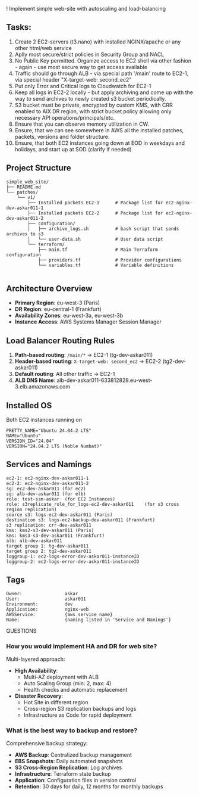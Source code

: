 ! Implement simple web-site with autoscaling and load-balancing

## Tasks:

1. Create 2 EC2-servers (t3.nano) with installed NGINX/apache or any other html/web service
2. Aplly most secure/strict policies in Security Group and NACL
3. No Public Key permitted. Organize access to EC2 shell via other fashion - again - use most secure way to get access available
4. Traffic should go through ALB - via special path '/main' route to EC2-1, via special header "X-target-web: second_ec2"
5. Put only Error and Critical logs to Cloudwatch for EC2-1
6. Keep all logs in EC2-2 locally - but apply archiving and come up with the way to send archives to newly created s3 bucket periodically.
7. S3 bucket must be private, encrypted by custom KMS, with CRR enabled to AIX DR region, with strict bucket policy allowing only necessary API operations/principals/etc.
8. Ensure that you can observe memory utilization in CW.
9. Ensure, that we can see somewhere in AWS all the installed patches, packets, versions and folder structure.
10. Ensure, that both EC2 instances going down at EOD in weekdays and holidays, and start up at SOD (clarify if needed)

## Project Structure
```
simple_web_site/
├── README.md
└── patches/
    └── v1/
        ├── Installed packets EC2-1      # Package list for ec2-nginx-dev-askar011-1
        ├── Installed packets EC2-2      # Package list for ec2-nginx-dev-askar011-2
        ├── configuration/
        │   ├── archive_logs.sh          # bash script that sends archives to s3
        │   └── user-data.sh             # User data script
        └── terraform/
            ├── main.tf                  # Main Terraform configuration
            ├── providers.tf             # Provider configurations
            └── variables.tf             # Variable definitions
            
```

## Architecture Overview
- **Primary Region**: eu-west-3 (Paris)
- **DR Region**: eu-central-1 (Frankfurt)
- **Availability Zones**: eu-west-3a, eu-west-3b
- **Instance Access**: AWS Systems Manager Session Manager


## Load Balancer Routing Rules
1. **Path-based routing**: `/main/*` → EC2-1 (tg-dev-askar011)
2. **Header-based routing**: `X-target-web: second_ec2` → EC2-2 (tg2-dev-askar011)
3. **Default routing**: All other traffic → EC2-1
4. **ALB DNS Name**: alb-dev-askar011-633812828.eu-west-3.elb.amazonaws.com


## Installed OS

Both EC2 instances running on
```
PRETTY_NAME="Ubuntu 24.04.2 LTS"
NAME="Ubuntu"
VERSION_ID="24.04"
VERSION="24.04.2 LTS (Noble Numbat)"
```




## Services and Namings
```
ec2-1: ec2-nginx-dev-askar011-1
ec2-2: ec2-nginx-dev-askar011-2
sg: ec2-dev-askar011 (for ec2) 
sg: alb-dev-askar011 (for elb) 
role: test-ssm-askar  (for EC2 Instances) 
role: s3replicate_role_for_logs-ec2-dev-askar011    (for s3 cross region replication) 
source s3: logs-ec2-dev-askar011 (Paris) 
destination s3: logs-ec2-backup-dev-askar011 (Frankfurt) 
s3 replication: crr-dev-askar011 
kms: kms2-s3-dev-askar011 (Paris) 
kms: kms3-s3-dev-askar011 (Frankfurt) 
alb: alb-dev-askar011 
target group 1: tg-dev-askar011 
target group 2: tg2-dev-askar011 
loggroup-1: ec2-logs-error-dev-askar011-instanceID 
loggroup-2: ec2-logs-error-dev-askar011-instanceID 
```

## Tags
```
Owner:                askar 
User:                 askar011 
Environment:          dev 
Application:          nginx-web 
AWSService:           {aws service name} 
Name:                 {naming listed in 'Service and Namings'} 
```



QUESTIONS
### How you would implement HA and DR for web site?
 Multi-layered approach:
- **High Availability**: 
  - Multi-AZ deployment with ALB
  - Auto Scaling Group (min: 2, max: 4)
  - Health checks and automatic replacement
- **Disaster Recovery**: 
  - Hot Site in different region
  - Cross-region S3 replication backups and logs
  - Infrastructure as Code for rapid deployment

 
### What is the best way to backup and restore?
 Comprehensive backup strategy:
- **AWS Backup**: Centralized backup management
- **EBS Snapshots**: Daily automated snapshots
- **S3 Cross-Region Replication**: Log archives
- **Infrastructure**: Terraform state backup
- **Application**: Configuration files in version control
- **Retention**: 30 days for daily, 12 months for monthly backups